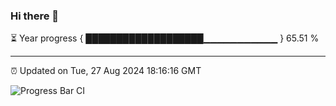 ### Hi there 👋

⏳ Year progress { ███████████████████▁▁▁▁▁▁▁▁▁▁▁ } 65.51 %

---

⏰ Updated on Tue, 27 Aug 2024 18:16:16 GMT

![Progress Bar CI](https://github.com/liununu/liununu/workflows/Progress%20Bar%20CI/badge.svg)
